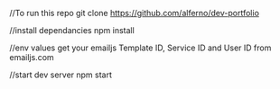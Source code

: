 //To run this repo
git clone https://github.com/alferno/dev-portfolio

//install dependancies
npm install

//env values
get your emailjs Template ID, Service ID and User ID from emailjs.com

//start dev server
npm start
